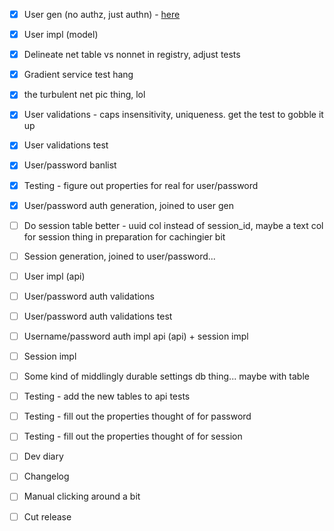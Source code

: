 - [x] User gen (no authz, just authn) - [here](https://cheatsheetseries.owasp.org/cheatsheets/Authentication_Cheat_Sheet.html)
- [x] User impl (model)
- [x] Delineate net table vs nonnet in registry, adjust tests
- [x] Gradient service test hang

- [x] the turbulent net pic thing, lol

- [x] User validations - caps insensitivity, uniqueness. get the test to gobble it up
- [x] User validations test
- [x] User/password banlist
- [x] Testing - figure out properties for real for user/password
- [x] User/password auth generation, joined to user gen

- [ ] Do session table better - uuid col instead of session\_id, maybe a text col for session thing in preparation for cachingier bit
- [ ] Session generation, joined to user/password...
- [ ] User impl (api)
- [ ] User/password auth validations
- [ ] User/password auth validations test
- [ ] Username/password auth impl api (api) + session impl
- [ ] Session impl

- [ ] Some kind of middlingly durable settings db thing... maybe with table
- [ ] Testing - add the new tables to api tests
- [ ] Testing - fill out the properties thought of for password
- [ ] Testing - fill out the properties thought of for session

- [ ] Dev diary
- [ ] Changelog
- [ ] Manual clicking around a bit
- [ ] Cut release
